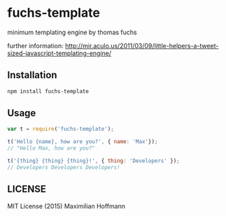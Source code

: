 # fuchs-template
minimum templating engine by thomas fuchs

further information: http://mir.aculo.us/2011/03/09/little-helpers-a-tweet-sized-javascript-templating-engine/

## Installation

```bash
npm install fuchs-template
```

## Usage

```js
var t = require('fuchs-template');

t('Hello {name}, how are you?', { name: 'Max'});
// "Hello Max, how are you?"

t('{thing} {thing} {thing}!', { thing: 'Developers' });
// Developers Developers Developers!
```

## LICENSE

MIT License (2015) Maximilian Hoffmann
